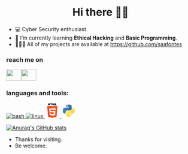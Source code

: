 <h1 align="center"> Hi there 👋🏻 </h1>

- 💻 Cyber Security enthusiast. 
- 🌱 I’m currently learning **Ethical Hacking** and **Basic Programming**.
- 👩🏻‍💻 All of my projects are available at https://github.com/saafontes

<h3 align="left">reach me on</h3>
<p align="left">
<a href="https://instagram.com/saafontes" target="blank"><img align="center" src="https://raw.githubusercontent.com/rahuldkjain/github-profile-readme-generator/master/src/images/icons/Social/instagram.svg" height="30" width="40" /><a href="https://twitter.com/saafontess" target="blank"><img align="center" src="https://raw.githubusercontent.com/jmnote/z-icons/master/svg/twitter.svg" height="30" width="40" /></a>
</p>

<h3 align="left">languages and tools:</h3>
<p align="left"> <a href="https://www.gnu.org/software/bash/" target="_blank" rel="noreferrer"> <img src="https://www.vectorlogo.zone/logos/gnu_bash/gnu_bash-icon.svg" alt="bash" width="40" height="40"/> </a></a><a href="https://pt.wikipedia.org/wiki/Linux" target="_blank" rel="noreferrer"> <img src="https://www.vectorlogo.zone/logos/linux/linux-icon.svg" alt="linux" width="40" height="40"/> </a<a href="https://www.w3.org/html/" target="_blank" rel="noreferrer"> <img src="https://raw.githubusercontent.com/devicons/devicon/master/icons/html5/html5-original-wordmark.svg" alt="html5" width="40" height="40"/><a href="https://www.python.org" target="_blank" rel="noreferrer"> <img src="https://raw.githubusercontent.com/devicons/devicon/master/icons/python/python-original.svg" alt="python" width="40" height="40"/>



[![Anurag's GitHub stats](https://github-readme-stats.vercel.app/api?username=saafontes&theme=highcontrast&show_icons=true&title_color=7e0306&icon_color=F50000)](https://github.com/saafontes/github-readme-stats)

- Thanks for visiting.
- Be welcome.
